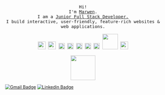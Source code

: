 <p align="center">
  <br>
  <br>
  <br>
  <samp>Hi! 
    <br>I'm <a href="https://https://www.marwengamha.me/">Marwen</a>.
    <br>I am a <ins>Junior Full Stack Developer.</ins>
    <br>I build interactive, user-friendly, feature-rich websites & web applications. 
    <br>
    <br>
    <img src="https://media.giphy.com/media/XAxylRMCdpbEWUAvr8/giphy.gif" width="25">
    <img src="https://media.giphy.com/media/fsEaZldNC8A1PJ3mwp/giphy.gif" width="25">
    <img src="https://media3.giphy.com/media/ln7z2eWriiQAllfVcn/200w.webp" width="20">
    <img src="https://i.giphy.com/media/eNAsjO55tPbgaor7ma/200w.webp" width="20">
    <img src="https://media3.giphy.com/media/kdFc8fubgS31b8DsVu/giphy.webp" width="20">
    <img src="https://media.giphy.com/media/KzJkzjggfGN5Py6nkT/giphy.gif" width="20">
    <img src="https://i.giphy.com/media/IdyAQJVN2kVPNUrojM/200.webp" width="20">
    <img src="https://media.giphy.com/media/kH1DBkPNyZPOk0BxrM/giphy.gif" width="50">
    <img src="https://media.giphy.com/media/o9CYqqqQs7J3a/giphy.gif" width="25">
  </samp>
  <br>
  <br>
  <img src="https://user-images.githubusercontent.com/5679180/79618120-0daffb80-80be-11ea-819e-d2b0fa904d07.gif" width="80px"> 
</p>


[![Gmail Badge](https://img.shields.io/badge/-Gmail-c14438?style=flat-square&logo=Gmail&logoColor=white&link=mailto:marwen.gamha@esprt.tn)](mailto:marwen.gamha@esprt.tn)
[![Linkedin Badge](https://img.shields.io/badge/-LinkedIn-blue?style=flat-square&logo=Linkedin&logoColor=white&link=)](https://www.linkedin.com/in/gamha/) 
